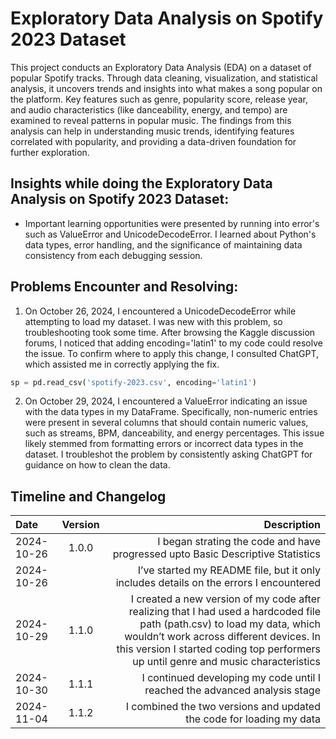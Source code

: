 
# Exploratory Data Analysis on Spotify 2023 Dataset

This project conducts an Exploratory Data Analysis (EDA) on a dataset of popular Spotify tracks. Through data cleaning, visualization, and statistical analysis, it uncovers trends and insights into what makes a song popular on the platform. Key features such as genre, popularity score, release year, and audio characteristics (like danceability, energy, and tempo) are examined to reveal patterns in popular music. The findings from this analysis can help in understanding music trends, identifying features correlated with popularity, and providing a data-driven foundation for further exploration.

## Insights while doing the Exploratory Data Analysis on Spotify 2023 Dataset:

- Important learning opportunities were presented by running into error's such as ValueError and UnicodeDecodeError. I learned about Python's data types, error handling, and the significance of maintaining data consistency from each debugging session.


## Problems Encounter and Resolving: 

1. On October 26, 2024, I encountered a UnicodeDecodeError while attempting to load my dataset. I was new with this problem, so troubleshooting took some time. After browsing the Kaggle discussion forums, I noticed that adding encoding='latin1' to my code could resolve the issue. To confirm where to apply this change, I consulted ChatGPT, which assisted me in correctly applying the fix.
   
```python
sp = pd.read_csv('spotify-2023.csv', encoding='latin1') 
```
2. On October 29, 2024, I encountered a ValueError indicating an issue with the data types in my DataFrame. Specifically, non-numeric entries were present in several columns that should contain numeric values, such as streams, BPM, danceability, and energy percentages. This issue likely stemmed from formatting errors or incorrect data types in the dataset. I troubleshot the problem by consistently asking ChatGPT for guidance on how to clean the data.



## Timeline and Changelog

| Date       | Version | Description                                     |
|:-----------|:-------:|------------------------------------------------:|
| 2024-10-26 | 1.0.0  | I began strating the code and have progressed upto Basic Descriptive Statistics  |
| 2024-10-26 |        | I’ve started my README file, but it only includes details on the errors I encountered |
| 2024-10-29 | 1.1.0  | I created a new version of my code after realizing that I had used a hardcoded file path (path.csv) to load my data, which wouldn’t work across different devices. In this version I started coding top performers up until genre and music characteristics |
| 2024-10-30 | 1.1.1  | I continued developing my code until I reached the advanced analysis stage  |
| 2024-11-04 | 1.1.2  |I combined the two versions and updated the code for loading my data |

